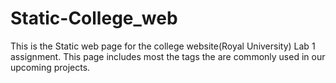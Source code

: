 # Static-College_web
This is the Static web page for the college website(Royal University) Lab 1 assignment. This page includes most the tags the are commonly used in our upcoming projects.
